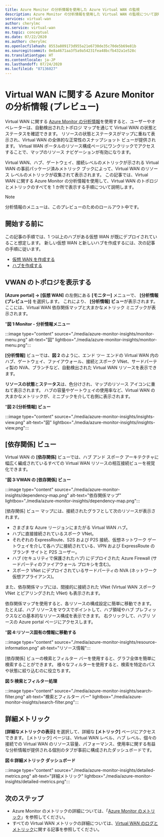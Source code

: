 ```yaml
---
title: Azure Monitor の分析情報を使用した Azure Virtual WAN の監視
description: Azure Monitor の分析情報を使用した Virtual WAN の監視について説明します
services: virtual-wan
author: cherylmc
ms.service: virtual-wan
ms.topic: conceptual
ms.date: 07/22/2020
ms.author: cherylmc
ms.openlocfilehash: 8553a809173d955a21e6730de35c70de5b69e81b
ms.sourcegitcommit: 0e8a4671aa3f5a9a54231fea48bcfb432a1e528c
ms.translationtype: HT
ms.contentlocale: ja-JP
ms.lasthandoff: 07/24/2020
ms.locfileid: "87136027"
---
```

# <a name="azure-monitor-insights-for-virtual-wan-preview"></a>Virtual WAN に関する Azure Monitor の分析情報 (プレビュー)

Virtual WAN に関する [Azure Monitor の分析情報](../azure-monitor/insights/network-insights-overview.md)を使用すると、ユーザーやオペレーターは、自動検出されたトポロジ マップを通じて Virtual WAN の状態とステータスを確認できます。 リソースの状態とステータスがマップに重ねて表示され、Virtual WAN の全体的な正常性のスナップショット ビューが提供されます。 Virtual WAN ポータルのリソース構成ページにワンクリックでアクセスすることで、マップのリソース ナビゲーションが有効になります。

Virtual WAN、ハブ、ゲートウェイ、接続レベルのメトリックが示される Virtual WAN の事前パッケージ済みメトリック ブックによって、Virtual WAN のリソース レベルのメトリックが収集されて表示されます。 この記事では、Virtual WAN に関する Azure Monitor の分析情報を使用して、Virtual WAN のトポロジとメトリックのすべてを 1 か所で表示する手順について説明します。

> [!NOTE]
> 分析情報のメニューは、このプレビューのためのロールアウト中です。
>

## <a name="before-you-begin"></a>開始する前に

この記事の手順では、1 つ以上のハブがある仮想 WAN が既にデプロイされていること想定します。 新しい仮想 WAN と新しいハブを作成するには、次の記事の手順に従います。

* [仮想 WAN を作成する](virtual-wan-site-to-site-portal.md#openvwan)
* [ハブを作成する](virtual-wan-site-to-site-portal.md#hub)

## <a name="view-vwan-topology"></a><a name="topology"></a>VWAN のトポロジを表示する

**[Azure portal] -> [仮想 WAN]** の左側にある **[モニター]** メニューで、 **[分析情報 (プレビュー)]** を選択します。 これにより、 **[分析情報] ビュー**が表示されます。ここには、Virtual WAN 依存関係マップと大まかなメトリック ミニブックが表示されます。

"**図 1:Monitor - 分析情報メニュー**

:::image type="content" source="./media/azure-monitor-insights/monitor-menu.png" alt-text="図" lightbox="./media/azure-monitor-insights/monitor-menu.png":::

**[分析情報]** ビューでは、**図 2** のように、エンド ツー エンドの Virtual WAN 内のハブ、ゲートウェイ、ファイアウォール、接続とスポーク VNet、サードパーティ製の NVA、ブランチなど、自動検出された Virtual WAN リソースを表示できます。

**リソースの状態**と**ステータス**は、色分けされ、マップのリソース アイコンに重ねて表示されます。 ハブの容量やゲートウェイの使用率など、Virtual WAN の大まかなメトリックが、ミニブックを介して右側に表示されます。

"**図 2:[分析情報] ビュー**

:::image type="content" source="./media/azure-monitor-insights/insights-view.png" alt-text="図" lightbox="./media/azure-monitor-insights/insights-view.png":::

## <a name="dependency-view"></a><a name="dependency"></a>[依存関係] ビュー

Virtual WAN の **[依存関係]** ビューでは、ハブ アンド スポーク アーキテクチャに幅広く編成されているすべての Virtual WAN リソースの相互接続ビューを視覚化できます。

"**図 3:VWAN の [依存関係] ビュー**

:::image type="content" source="./media/azure-monitor-insights/dependency-map.png" alt-text="依存関係マップ" lightbox="./media/azure-monitor-insights/dependency-map.png":::

[依存関係] ビュー マップには、接続されたグラフとして次のリソースが表示されます。

* さまざまな Azure リージョンにまたがる Virtual WAN ハブ。
* ハブに直接接続されているスポーク VNet。
* それぞれの ExpressRoute、S2S および P2S 接続、仮想ネットワーク ゲートウェイを介して各ハブに接続されている、VPN および ExpressRoute のブランチ サイトと P2S ユーザー。
* ハブ (セキュリティで保護されたハブ) にデプロイされた Azure Firewall (サードパーティのファイアウォール プロキシを含む)。
* スポーク VNet にデプロイされているサードパーティの NVA (ネットワーク仮想アプライアンス)。

また、依存関係マップには、間接的に接続された VNet (Virtual WAN スポーク VNet とピアリングされた VNet) も表示されます。

依存関係マップを使用すると、各リソースの構成設定に簡単に移動できます。 たとえば、ハブ リソースをマウスでポイントして、ハブ領域やハブ プレフィックスなどの基本的なリソース構成を表示できます。 右クリックして、ハブリ ソースの Azure portal ページにアクセスします。

"**図 4:リソース固有の情報に移動する**

:::image type="content" source="./media/azure-monitor-insights/resource-information.png" alt-text="リソース情報":::

[依存関係] ビューの検索とフィルター バーを使用すると、グラフ全体を簡単に検索することができます。 様々なフィルターを使用すると、検索を特定のパスや状態に絞り込むのに役立ちます。

**図 5:検索とフィルター処理**

:::image type="content" source="./media/azure-monitor-insights/search-filter.png" alt-text="検索とフィルター バー" lightbox="./media/azure-monitor-insights/search-filter.png":::

## <a name="detailed-metrics"></a><a name="detailed"></a>詳細メトリック

**[詳細なメトリックの表示]** を選択して、詳細な **[メトリック]** ページにアクセスできます。 [メトリック] ページは、Virtual WAN レベル、ハブ レベル、個々の接続での Virtual WAN のリソース容量、パフォーマンス、使用率に関する有益な分析情報が提供される個別のタブが事前に構成されたダッシュボードです。

**図 6:詳細メトリック ダッシュボード**

:::image type="content" source="./media/azure-monitor-insights/detailed-metrics.png" alt-text="詳細メトリック" lightbox="./media/azure-monitor-insights/detailed-metrics.png":::

## <a name="next-steps"></a>次のステップ

* Azure Monitor のメトリックの詳細については、「[Azure Monitor のメトリック](../azure-monitor/platform/data-platform-metrics.md)」を参照してください。
* すべての Virtual WAN メトリックの詳細については、[Virtual WAN のログとメトリック](logs-metrics.md)に関する記事を参照してください。
